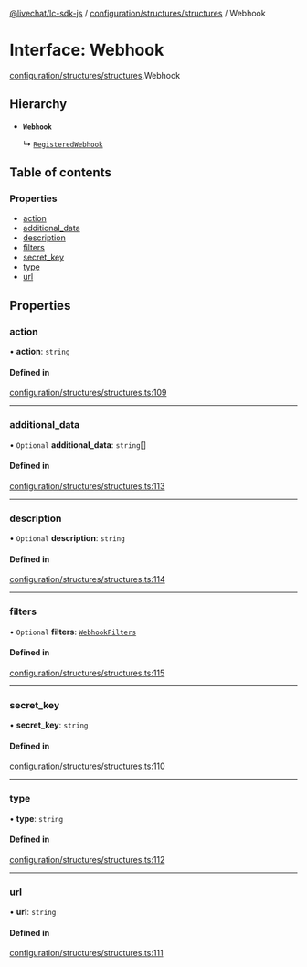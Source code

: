 [@livechat/lc-sdk-js](../README.md) / [configuration/structures/structures](../modules/configuration_structures_structures.md) / Webhook

# Interface: Webhook

[configuration/structures/structures](../modules/configuration_structures_structures.md).Webhook

## Hierarchy

- **`Webhook`**

  ↳ [`RegisteredWebhook`](configuration_structures_structures.RegisteredWebhook.md)

## Table of contents

### Properties

- [action](configuration_structures_structures.Webhook.md#action)
- [additional\_data](configuration_structures_structures.Webhook.md#additional_data)
- [description](configuration_structures_structures.Webhook.md#description)
- [filters](configuration_structures_structures.Webhook.md#filters)
- [secret\_key](configuration_structures_structures.Webhook.md#secret_key)
- [type](configuration_structures_structures.Webhook.md#type)
- [url](configuration_structures_structures.Webhook.md#url)

## Properties

### action

• **action**: `string`

#### Defined in

[configuration/structures/structures.ts:109](https://github.com/livechat/lc-sdk-js/blob/1fa827f/src/configuration/structures/structures.ts#L109)

___

### additional\_data

• `Optional` **additional\_data**: `string`[]

#### Defined in

[configuration/structures/structures.ts:113](https://github.com/livechat/lc-sdk-js/blob/1fa827f/src/configuration/structures/structures.ts#L113)

___

### description

• `Optional` **description**: `string`

#### Defined in

[configuration/structures/structures.ts:114](https://github.com/livechat/lc-sdk-js/blob/1fa827f/src/configuration/structures/structures.ts#L114)

___

### filters

• `Optional` **filters**: [`WebhookFilters`](configuration_structures_structures.WebhookFilters.md)

#### Defined in

[configuration/structures/structures.ts:115](https://github.com/livechat/lc-sdk-js/blob/1fa827f/src/configuration/structures/structures.ts#L115)

___

### secret\_key

• **secret\_key**: `string`

#### Defined in

[configuration/structures/structures.ts:110](https://github.com/livechat/lc-sdk-js/blob/1fa827f/src/configuration/structures/structures.ts#L110)

___

### type

• **type**: `string`

#### Defined in

[configuration/structures/structures.ts:112](https://github.com/livechat/lc-sdk-js/blob/1fa827f/src/configuration/structures/structures.ts#L112)

___

### url

• **url**: `string`

#### Defined in

[configuration/structures/structures.ts:111](https://github.com/livechat/lc-sdk-js/blob/1fa827f/src/configuration/structures/structures.ts#L111)
